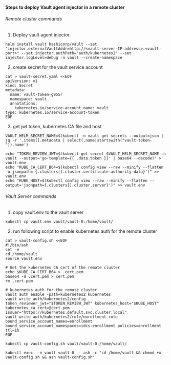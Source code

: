 #### Steps to deploy Vault agent injector in a remote cluster


###### Remote cluster commands
1) Deploy vault agent injector.
```
helm install vault hashicorp/vault --set "injector.externalVaultAddr=http://<vault-server-IP-address>:<vault-port>" --set injector.authPath="auth/kubernetes2" --set injector.logLevel=debug -n vault --create-namespace
```
2) create secret for the vault service account
```
cat > vault-secret.yaml <<EOF
apiVersion: v1
kind: Secret
metadata:
  name: vault-token-g955r
  namespace: vault
  annotations:
    kubernetes.io/service-account.name: vault
type: kubernetes.io/service-account-token
EOF
```
3) get jwt token, kubernetes CA file and host

```
VAULT_HELM_SECRET_NAME=$(kubectl -n vault get secrets --output=json | jq -r '.items[].metadata | select(.name|startswith("vault-token-")).name')

echo "TOKEN_REVIEW_JWT=$(kubectl get secret $VAULT_HELM_SECRET_NAME -n vault --output='go-template={{ .data.token }}' | base64 --decode)" > vault.env
echo "KUBE_CA_CERT_B64=$(kubectl config view --raw --minify --flatten -o jsonpath='{.clusters[].cluster.certificate-authority-data}')" >> vault.env
echo "KUBE_HOST=$(kubectl config view --raw --minify --flatten --output='jsonpath={.clusters[].cluster.server}')" >> vault.env
```

###### Vault Server commands

1) copy vault.env to the vault server
```
kubectl cp vault.env vault/vault-0:/home/vault/

```
2) run following script to enable kubernetes auth for the remote cluster
```
cat > vault-config.sh <<EOF
#!/bin/ash
set -e
cd /home/vault
source vault.env

# Get the kubernetes CA cert of the remote cluster 
echo $KUBE_CA_CERT_B64 > .cert.pem
base64 -d .cert.pem > cert.pem
rm .cert.pem

# kubernetes auth for the remote cluster
vault auth enable -path=kubernetes2 kubernetes
vault write auth/kubernetes2/config token_reviewer_jwt="$TOKEN_REVIEW_JWT" kubernetes_host="$KUBE_HOST" kubernetes_ca_cert=@cert.pem issuer="https://kubernetes.default.svc.cluster.local"
vault write auth/kubernetes2/role/enrollment-role bound_service_account_names=enrollment bound_service_account_namespaces=idcs-enrollment policies=enrollment ttl=1h
EOF

kubectl cp vault-config.sh vault/vault-0:/home/vault/

kubectl exec  -n vault vault-0 -- ash -c "cd /home/vault && chmod +x vault-config.sh && ash vault-config.sh"
```

